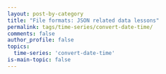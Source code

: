 ```yaml
---
layout: post-by-category
title: "File formats: JSON related data lessons"
permalink: tags/time-series/convert-date-time/
comments: false
author_profile: false
topics:
  time-series: 'convert-date-time'
is-main-topic: false
---
```

